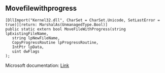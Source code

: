 ## Movefilewithprogress

```
[DllImport("Kernel32.dll", CharSet = CharSet.Unicode, SetLastError = true)][return: MarshalAs(UnmanagedType.Bool)]
public static extern bool MoveFileWithProgress(string lpExistingFileName,
   string lpNewFileName,
   CopyProgressRoutine lpProgressRoutine,
   IntPtr lpData,
   uint dwFlags
);
```

Microsoft documentation: [Link](https://docs.microsoft.com/en-us/windows/win32/api/winbase/nf-winbase-movefilewithprogressw)
